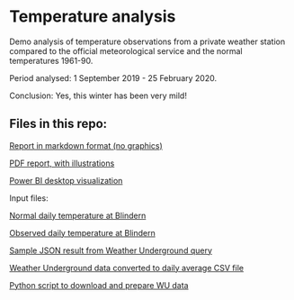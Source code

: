 # Temperature analysis
 
Demo analysis of temperature observations from a private weather station compared to the official meteorological service and the normal temperatures 1961-90.

Period analysed: 1 September 2019 - 25 February 2020.

Conclusion: Yes, this winter has been very mild!



## Files in this repo:

[Report in markdown format (no graphics)](Report.md)

[PDF report, with illustrations](Report_temperature_analysis.pdf)

[Power BI desktop visualization](Temp_analysis.pbix)

Input files:

[Normal daily temperature at Blindern](Døgnnormal_Blindern.txt)

[Observed daily temperature at Blindern](Døgnverdier_Blindern_190820-200225.txt)

[Sample JSON result from Weather Underground query](WUdata-20200215.json)

[Weather Underground data converted to daily average CSV file](Galgeberg2.csv)

[Python script to download and prepare WU data](WU_downloader.py)
